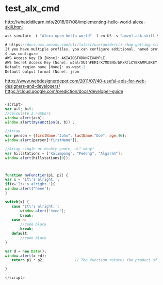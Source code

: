 # test_alx_cmd
http://whatdidilearn.info/2018/07/08/implementing-hello-world-alexa-skill.html

``` javascript
ask simulate -t "Alexa open hello world" -l en-US -s "amzn1.ask.skill.9bfdbdfb-406b-40a1-94" --profile default

# https://docs.aws.amazon.com/cli/latest/userguide/cli-chap-getting-started.html
If you have multiple profiles, you can configure additional, named profiles by using the --profile option.
$ aws configure
AWS Access Key ID [None]: AKIAIOSFODNN7EXAMPLE
AWS Secret Access Key [None]: wJalrXUtnFEMI/K7MDENG/bPxRfiCYEXAMPLEKEY
Default region name [None]: us-west-2
Default output format [None]: json

```

https://www.webdesignerdepot.com/2011/07/40-useful-apis-for-web-designers-and-developers/
https://cloud.google.com/prediction/docs/developer-guide

 ```javascript

<script>
var a=5; b=9;
//calculate 2 numbers
window.alert(a+b);
window.alert(myFunction(a, b)) ;

//Array
var person = {firstName:"John", lastName:"Doe", age:46};
window.alert(person["firstName"]);

//Array single or double quote, all okay!
var hillstations = ['Kalimpong', "Pedong", "Algarah"];
window.alert(hillstations[0]);



function myFunction(p1, p2) {
var x = 'It\'s alright.';
if(x='It\'s alright.'){
window.alert("heee");
}

switch(x) {
    case 'It\'s alright.':
        window.alert("heee");
        break;
    case n:
        //code block
        break;
    default:
        //code block
}

var d = new Date();
window.alert(x +d);
    return p1 * p2;              // The function returns the product of p1 and p2

}

</script>
 ```

